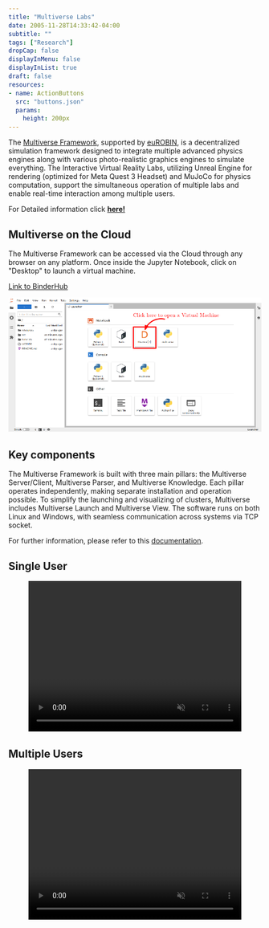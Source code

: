 ```yaml
---
title: "Multiverse Labs"
date: 2005-11-28T14:33:42-04:00
subtitle: ""
tags: ["Research"]
dropCap: false
displayInMenu: false
displayInList: true
draft: false
resources:
- name: ActionButtons
  src: "buttons.json"
  params:
    height: 200px
---
```


The [Multiverse Framework](https://github.com/Multiverse-Framework/Multiverse), supported by [euROBIN](https://www.eurobin-project.eu/), is a decentralized simulation framework designed to integrate multiple advanced physics engines along with various photo-realistic graphics engines to simulate everything. The Interactive Virtual Reality Labs, utilizing Unreal Engine for rendering (optimized for Meta Quest 3 Headset) and MuJoCo for physics computation, support the simultaneous operation of multiple labs and enable real-time interaction among multiple users.

<div class="hidde-after-preview">
  For Detailed information click
  <a class="btn btn-success" target="_blank" href="multiverse-labs"><b>here!</b></a>
</div>

<!--more-->

<!-- <div class="main-well-flex-container" style="margin:20px;align-items: center;">

  <div style="flex:30%;">
      <img src="profile_picture.png" style="clip-path: circle(35%);">
  </div>

  <div style="flex:70%;">
    <h3>Replace with Name</h3>
    Tel:     +49 XXXXXXXXXX <br>
    Fax:     +49 XXXXXXXXXX <br>
    Mail:    <a href="mailto:XXXXXXX@cs.uni-bremen.de">XXXXXX@cs.uni-bremen.de</a> <br>
    <a style="color:red" href="https://ai.uni-bremen.de/team/XXXXXXXXX">
      <span style="font-size: 15px;">Profile</span>
    </a>
  </div>

</div> -->

Multiverse on the Cloud
---

The Multiverse Framework can be accessed via the Cloud through any browser on any platform. Once inside the Jupyter Notebook, click on "Desktop" to launch a virtual machine.
<div>
  <!-- <a class="btn btn-primary" target="_blank" href="">Run Code</a> -->
  <a class="btn btn-success" target="_blank" href="https://binder.intel4coro.de/v2/gh/Multiverse-Framework/Multiverse-Docker/main">Link to BinderHub</a>
</div>

![](BinderHub.png)

Key components
---

The Multiverse Framework is built with three main pillars: the Multiverse Server/Client, Multiverse Parser, and Multiverse Knowledge. Each pillar operates independently, making separate installation and operation possible. To simplify the launching and visualizing of clusters, Multiverse includes Multiverse Launch and Multiverse View. The software runs on both Linux and Windows, with seamless communication across systems via TCP socket.

For further information, please refer to this [documentation](https://multiverseframework.readthedocs.io/).

<h2>Single User</h2>
<figure class="video_container">
  <video width="100%%" height="300" autoplay loop muted controls>
    <source src="./SingleUserDemo.mp4" type="video/mp4">
    Your browser does not support the video tag.
  </video>
</figure>

<h2>Multiple Users</h2>
<figure class="video_container">
  <video width="100%%" height="300" autoplay loop muted controls>
    <source src="./MultiUserDemo.mp4" type="video/mp4">
    Your browser does not support the video tag.
  </video>
</figure>

<br/>

